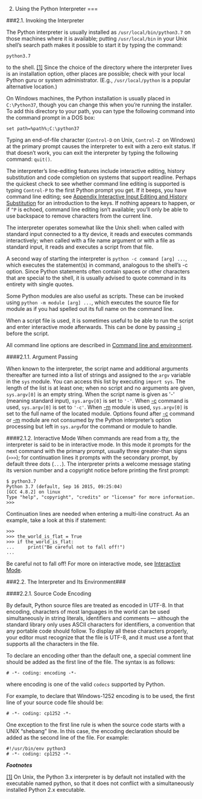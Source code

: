 2. Using the Python Interpreter
===

###2.1. Invoking the Interpreter

The Python interpreter is usually installed as ```/usr/local/bin/python3.7``` on those machines where it is available; putting ```/usr/local/bin``` in your Unix shell’s search path makes it possible to start it by typing the command:

```
python3.7
```

to the shell. [[1]](#) Since the choice of the directory where the interpreter lives is an installation option, other places are possible; check with your local Python guru or system administrator. (E.g., ```/usr/local/python``` is a popular alternative location.)

On Windows machines, the Python installation is usually placed in ```C:\Python37```, though you can change this when you’re running the installer. To add this directory to your path, you can type the following command into the command prompt in a DOS box:

```
set path=%path%;C:\python37
```

Typing an end-of-file character (```Control-D``` on Unix, ```Control-Z ```on Windows) at the primary prompt causes the interpreter to exit with a zero exit status. If that doesn’t work, you can exit the interpreter by typing the following command: ```quit()```.

The interpreter’s line-editing features include interactive editing, history substitution and code completion on systems that support readline. Perhaps the quickest check to see whether command line editing is supported is typing ```Control-P``` to the first Python prompt you get. If it beeps, you have command line editing; see [Appendix Interactive Input Editing and History Substitution](#) for an introduction to the keys. If nothing appears to happen, or if ```^P``` is echoed, command line editing isn’t available; you’ll only be able to use backspace to remove characters from the current line.

The interpreter operates somewhat like the Unix shell: when called with standard input connected to a tty device, it reads and executes commands interactively; when called with a file name argument or with a file as standard input, it reads and executes a script from that file.

A second way of starting the interpreter is ```python -c command [arg] ...```, which executes the statement(s) in command, analogous to the shell’s -c option. Since Python statements often contain spaces or other characters that are special to the shell, it is usually advised to quote command in its entirety with single quotes.

Some Python modules are also useful as scripts. These can be invoked using ```python -m module [arg] ...```, which executes the source file for module as if you had spelled out its full name on the command line.

When a script file is used, it is sometimes useful to be able to run the script and enter interactive mode afterwards. This can be done by passing [-i](#) before the script.

All command line options are described in [Command line and environment](#).

####2.1.1. Argument Passing

When known to the interpreter, the script name and additional arguments thereafter are turned into a list of strings and assigned to the ```argv``` variable in the ```sys``` module. You can access this list by executing ```import sys```. The length of the list is at least one; when no script and no arguments are given, ```sys.argv[0]``` is an empty string. When the script name is given as '-' (meaning standard input), ```sys.argv[0]``` is set to ```'-'```. When [-c](#) command is used, ```sys.argv[0]``` is set to ```'-c'```. When [-m](#) module is used, ```sys.argv[0]``` is set to the full name of the located module. Options found after [-c](#) command or [-m](#) module are not consumed by the Python interpreter’s option processing but left in ```sys.argv```for the command or module to handle.

####2.1.2. Interactive Mode
When commands are read from a tty, the interpreter is said to be in interactive mode. In this mode it prompts for the next command with the primary prompt, usually three greater-than signs (```>>>```); for continuation lines it prompts with the secondary prompt, by default three dots (```...```). The interpreter prints a welcome message stating its version number and a copyright notice before printing the first prompt:

```
$ python3.7
Python 3.7 (default, Sep 16 2015, 09:25:04)
[GCC 4.8.2] on linux
Type "help", "copyright", "credits" or "license" for more information.
>>>
```

Continuation lines are needed when entering a multi-line construct. As an example, take a look at this if statement:

```
>>>
>>> the_world_is_flat = True
>>> if the_world_is_flat:
...     print("Be careful not to fall off!")
...
```

Be careful not to fall off!
For more on interactive mode, see [Interactive Mode](#).

###2.2. The Interpreter and Its Environment###

####2.2.1. Source Code Encoding

By default, Python source files are treated as encoded in UTF-8. In that encoding, characters of most languages in the world can be used simultaneously in string literals, identifiers and comments — although the standard library only uses ASCII characters for identifiers, a convention that any portable code should follow. To display all these characters properly, your editor must recognize that the file is UTF-8, and it must use a font that supports all the characters in the file.

To declare an encoding other than the default one, a special comment line should be added as the first line of the file. The syntax is as follows:

```
# -*- coding: encoding -*-
```

where encoding is one of the valid ```codecs``` supported by Python.

For example, to declare that Windows-1252 encoding is to be used, the first line of your source code file should be:

```
# -*- coding: cp1252 -*-
```

One exception to the first line rule is when the source code starts with a UNIX “shebang” line. In this case, the encoding declaration should be added as the second line of the file. For example:

```
#!/usr/bin/env python3
# -*- coding: cp1252 -*-
```

***Footnotes***

[[1]](#) On Unix, the Python 3.x interpreter is by default not installed with the executable named python, so that it does not conflict with a simultaneously installed Python 2.x executable.